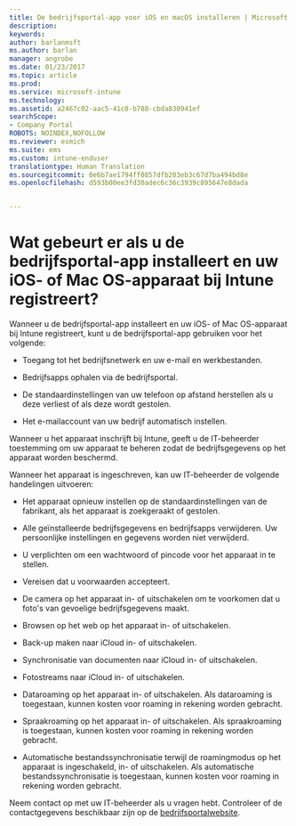 ```yaml
---
title: De bedrijfsportal-app voor iOS en macOS installeren | Microsoft Docs
description: 
keywords: 
author: barlanmsft
ms.author: barlan
manager: angrobe
ms.date: 01/23/2017
ms.topic: article
ms.prod: 
ms.service: microsoft-intune
ms.technology: 
ms.assetid: a2467c02-aac5-41c8-b788-cbda830941ef
searchScope:
- Company Portal
ROBOTS: NOINDEX,NOFOLLOW
ms.reviewer: esmich
ms.suite: ems
ms.custom: intune-enduser
translationtype: Human Translation
ms.sourcegitcommit: 0e6b7ae1794ff0857dfb203eb3c67d7ba494bd8e
ms.openlocfilehash: d593b00ee3fd30adec6c36c3939c895647e8dada


---
```



# <a name="what-happens-if-you-install-the-company-portal-app-and-enroll-your-ios-or-macos-device-in-intune"></a>Wat gebeurt er als u de bedrijfsportal-app installeert en uw iOS- of Mac OS-apparaat bij Intune registreert?

Wanneer u de bedrijfsportal-app installeert en uw iOS- of Mac OS-apparaat bij Intune registreert, kunt u de bedrijfsportal-app gebruiken voor het volgende:

-   Toegang tot het bedrijfsnetwerk en uw e-mail en werkbestanden.

-   Bedrijfsapps ophalen via de bedrijfsportal.

-   De standaardinstellingen van uw telefoon op afstand herstellen als u deze verliest of als deze wordt gestolen.

-   Het e-mailaccount van uw bedrijf automatisch instellen.

Wanneer u het apparaat inschrijft bij Intune, geeft u de IT-beheerder toestemming om uw apparaat te beheren zodat de bedrijfsgegevens op het apparaat worden beschermd.

Wanneer het apparaat is ingeschreven, kan uw IT-beheerder de volgende handelingen uitvoeren:

-   Het apparaat opnieuw instellen op de standaardinstellingen van de fabrikant, als het apparaat is zoekgeraakt of gestolen.

-   Alle geïnstalleerde bedrijfsgegevens en bedrijfsapps verwijderen. Uw persoonlijke instellingen en gegevens worden niet verwijderd.

-   U verplichten om een wachtwoord of pincode voor het apparaat in te stellen.

-   Vereisen dat u voorwaarden accepteert.

-   De camera op het apparaat in- of uitschakelen om te voorkomen dat u foto's van gevoelige bedrijfsgegevens maakt.

-   Browsen op het web op het apparaat in- of uitschakelen.

-   Back-up maken naar iCloud in- of uitschakelen.

-   Synchronisatie van documenten naar iCloud in- of uitschakelen.

-   Fotostreams naar iCloud in- of uitschakelen.

-   Dataroaming op het apparaat in- of uitschakelen. Als dataroaming is toegestaan, kunnen kosten voor roaming in rekening worden gebracht.

-   Spraakroaming op het apparaat in- of uitschakelen. Als spraakroaming is toegestaan, kunnen kosten voor roaming in rekening worden gebracht.

-   Automatische bestandssynchronisatie terwijl de roamingmodus op het apparaat is ingeschakeld, in- of uitschakelen. Als automatische bestandssynchronisatie is toegestaan, kunnen kosten voor roaming in rekening worden gebracht.

Neem contact op met uw IT-beheerder als u vragen hebt. Controleer of de contactgegevens beschikbaar zijn op de [bedrjifsportalwebsite](http://portal.manage.microsoft.com).



<!--HONumber=Feb17_HO3-->


